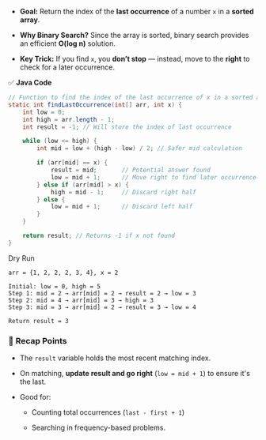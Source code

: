 - **Goal:** Return the index of the **last occurrence** of a number `x` in a **sorted array**.
    
- **Why Binary Search?** Since the array is sorted, binary search provides an efficient **O(log n)** solution.
    
- **Key Trick:** If you find `x`, you **don’t stop** — instead, move to the **right** to check for a later occurrence.

✅ **Java Code**
```java
// Function to find the index of the last occurrence of x in a sorted array
static int findLastOccurrence(int[] arr, int x) {
    int low = 0;
    int high = arr.length - 1;
    int result = -1; // Will store the index of last occurrence

    while (low <= high) {
        int mid = low + (high - low) / 2; // Safer mid calculation

        if (arr[mid] == x) {
            result = mid;       // Potential answer found
            low = mid + 1;      // Move right to find later occurrence
        } else if (arr[mid] > x) {
            high = mid - 1;     // Discard right half
        } else {
            low = mid + 1;      // Discard left half
        }
    }

    return result; // Returns -1 if x not found
}

```

Dry Run
```
arr = {1, 2, 2, 2, 3, 4}, x = 2

Initial: low = 0, high = 5
Step 1: mid = 2 → arr[mid] = 2 → result = 2 → low = 3
Step 2: mid = 4 → arr[mid] = 3 → high = 3
Step 3: mid = 3 → arr[mid] = 2 → result = 3 → low = 4

Return result = 3

```
### 🧠 **Recap Points**

- The `result` variable holds the most recent matching index.
    
- On matching, **update result and go right** (`low = mid + 1`) to ensure it's the last.
    
- Good for:
    
    - Counting total occurrences (`last - first + 1`)
        
    - Searching in frequency-based problems.